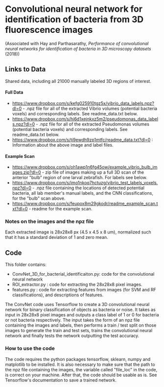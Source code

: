 # Convolutional neural network for identification of bacteria from 3D fluorescence images

(Associated with Hay and Parthasarathy, *Performance of convolutional neural networks for identification of bacteria in 3D microscopy datasets* (2018))

## Links to Data

Shared data, including all 21000 manually labeled 3D regions of interest.
#### Full Data
- https://www.dropbox.com/s/kefg025910tgz5x/vibrio_data_labels.npz?dl=0 - .npz file for all of the extracted Vibrio volumes (potential bacteria voxels) and corresponding labels. See readme_data.txt below. 
- https://www.dropbox.com/s/hi6d1xejnkxz5m2/pseudomonas_data_labels.npz?dl=0 - .npz file for all of the extracted Pseudomonas volumes (potential bacteria voxels) and corresponding labels. See readme_data.txt below. 
- https://www.dropbox.com/s/tj9ewdh9zp1mtfc/readme_data.txt?dl=0 : Information about the above image and label files.

#### Example Scan
- https://www.dropbox.com/s/oh1awp1n6fg45ow/example_vibrio_bulb_images.zip?dl=0 - zip file of images making up a full 3D scan of the anterior "bulb" region of one larval zebrafish. For labels see below.
- https://www.dropbox.com/s/imo1nkoq7hctuzg/vibrio_test_labels_voxels.npz?dl=0 - .npz file containing the locations of detected potential bacteria, all lab member's manual labels, and the CNN classifications, for the "bulb" scan above.
- https://www.dropbox.com/s/feupox8m29gkodr/readme_example_scan.txt?dl=0 - readme for the example scan.

### Notes on the images and the npz file
Each extracted image is 28x28x8 px (4.5 x 4.5 x 8 um), normalized such that it has a standard deviation of 1 and zero mean. 


## Code

This folder contains:
- ConvNet_3D_for_bacterial_identificaiton.py: code for the convolutional neural network
- ROI_extractor.py : code for extracting the 28x28x8 pixel images.
- features.py : code for extracting features from images (for SVM and RF classifications), and descriptions of features.

The ConvNet code uses Tensorflow to create a 3D convolutional neural network for binary classification of objects as bacteria or noise.
It takes as input in 28x28x8 pixel images and outputs a class label of 1 or 0 for bacteria or not bacteria respectively. The input takes the form of an npz file containing the images and labels, then performs a train / test split on those images to generate the 
train and test sets, trains the convolutional neural network and finally tests the network outputting the test accuracy.

### How to use the code
The code requires the python packages tensorflow, sklearn, numpy and matplotlib to be installed. It is also necessary to make sure that the path to the npz file containing the images, the variable called "file_loc" in the code, is correct on your machine. 
After that, the code should be usable as is. See Tensorflow's documentation to save a trained network. 

